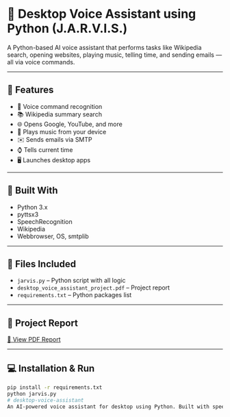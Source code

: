 # 🤖 Desktop Voice Assistant using Python (J.A.R.V.I.S.)

A Python-based AI voice assistant that performs tasks like Wikipedia search, opening websites, playing music, telling time, and sending emails — all via voice commands.

---

## 🚀 Features

- 🎤 Voice command recognition
- 📚 Wikipedia summary search
- 🌐 Opens Google, YouTube, and more
- 🎵 Plays music from your device
- ✉️ Sends emails via SMTP
- ⌚ Tells current time
- 🖥️ Launches desktop apps

---

## 🧰 Built With

- Python 3.x
- pyttsx3
- SpeechRecognition
- Wikipedia
- Webbrowser, OS, smtplib

---

## 📁 Files Included

- `jarvis.py` – Python script with all logic
- `desktop_voice_assistant_project.pdf` – Project report
- `requirements.txt` – Python packages list

---

## 📄 Project Report

[📑 View PDF Report](./desktop_voice_assistant_project.pdf.pdf)

---

## 💻 Installation & Run

```bash
pip install -r requirements.txt
python jarvis.py
# desktop-voice-assistant
An AI-powered voice assistant for desktop using Python. Built with speech recognition, pyttsx3, Wikipedia, and more.
